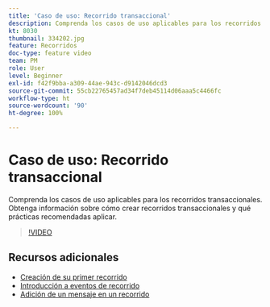 ```yaml
---
title: 'Caso de uso: Recorrido transaccional'
description: Comprenda los casos de uso aplicables para los recorridos transaccionales. Obtenga información sobre cómo crear recorridos transaccionales y qué prácticas recomendadas aplicar.
kt: 8030
thumbnail: 334202.jpg
feature: Recorridos
doc-type: feature video
team: PM
role: User
level: Beginner
exl-id: f42f9bba-a309-44ae-943c-d9142046dcd3
source-git-commit: 55cb22765457ad34f7deb45114d06aaa5c4466fc
workflow-type: ht
source-wordcount: '90'
ht-degree: 100%

---
```


# Caso de uso: Recorrido transaccional

Comprenda los casos de uso aplicables para los recorridos transaccionales. Obtenga información sobre cómo crear recorridos transaccionales y qué prácticas recomendadas aplicar.

>[!VIDEO](https://video.tv.adobe.com/v/334202?quality=12)

## Recursos adicionales

* [Creación de su primer recorrido](https://experienceleague.adobe.com/docs/journey-optimizer/using/orchestrate-journeys/create-journey/journey-gs.html?lang=es)
* [Introducción a eventos de recorrido](https://experienceleague.adobe.com/docs/journey-optimizer/using/orchestrate-journeys/about-journey-building/about-journey-activities.html?lang=es)
* [Adición de un mensaje en un recorrido](https://experienceleague.adobe.com/docs/journey-optimizer/using/orchestrate-journeys/about-journey-building/journeys-message.html?lang=es)

